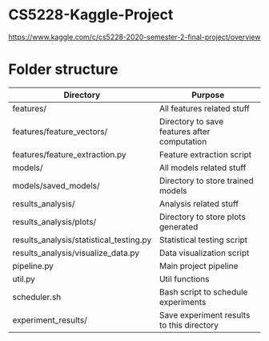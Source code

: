 # CS5228-Kaggle-Project

https://www.kaggle.com/c/cs5228-2020-semester-2-final-project/overview

# Folder structure

| Directory                               | Purpose                                      |
| --------------------------------------- | -------------------------------------------- |
| features/                               | All features related stuff                   |
| features/feature_vectors/               | Directory to save features after computation |
| features/feature_extraction.py          | Feature extraction script                    |
| models/                                 | All models related stuff                     |
| models/saved_models/                    | Directory to store trained models            |
| results_analysis/                       | Analysis related stuff                       |
| results_analysis/plots/                 | Directory to store plots generated           |
| results_analysis/statistical_testing.py | Statistical testing script                   |
| results_analysis/visualize_data.py      | Data visualization script                    |
| pipeline.py                             | Main project pipeline                        |
| util.py                                 | Util functions                               |
| scheduler.sh                            | Bash script to schedule experiments          |
| experiment_results/                     | Save experiment results to this directory    |
